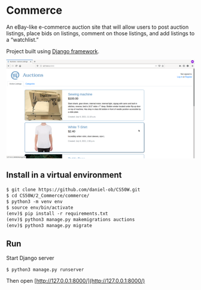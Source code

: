 # Commerce

An eBay-like e-commerce auction site that will allow users to post auction listings, place bids on listings, comment on those listings, and add listings to a “watchlist.”

Project built using [Django framework](https://www.djangoproject.com/).

![Commerce screenshot](screenshot.png)

## Install in a virtual environment

    $ git clone https://github.com/daniel-ob/CS50W.git
    $ cd CS50W/2_Commerce/commerce/
    $ python3 -m venv env
    $ source env/bin/activate
    (env)$ pip install -r requirements.txt
    (env)$ python3 manage.py makemigrations auctions
    (env)$ python3 manage.py migrate

## Run 

Start Django server

    $ python3 manage.py runserver

Then open [http://127.0.0.1:8000/](http://127.0.0.1:8000/)
